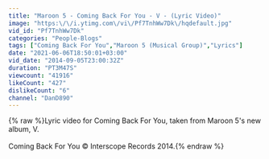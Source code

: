```yaml
---
title: "Maroon 5 - Coming Back For You - V - (Lyric Video)"
image: "https:\/\/i.ytimg.com\/vi\/Pf7TnhWw7Dk\/hqdefault.jpg"
vid_id: "Pf7TnhWw7Dk"
categories: "People-Blogs"
tags: ["Coming Back For You","Maroon 5 (Musical Group)","Lyrics"]
date: "2021-06-06T18:50:01+03:00"
vid_date: "2014-09-05T23:00:32Z"
duration: "PT3M47S"
viewcount: "41916"
likeCount: "427"
dislikeCount: "6"
channel: "DanD890"
---
```

{% raw %}Lyric video for Coming Back For You, taken from Maroon 5's new album, V.<br /><br />Coming Back For You © Interscope Records 2014.{% endraw %}
